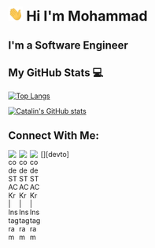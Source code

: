 #  <img src="https://raw.githubusercontent.com/ABSphreak/ABSphreak/master/gifs/Hi.gif" width="30px"> Hi I'm Mohammad
## I'm a Software Engineer
## My GitHub Stats 💻

[![Top Langs](https://github-readme-stats.vercel.app/api/top-langs/?username=mohammadsidani&hide=java,html,css&theme=dracula)](https://github.com/anuraghazra/github-readme-stats)

[![Catalin's GitHub stats](https://github-readme-stats.vercel.app/api?username=mohammadsidani&theme=dracula)](https://github.com/anuraghazra/github-readme-stats)

## Connect With Me:
<a href="https://www.instagram.com/mohmmadsidani/" rel="nofollow"><img align="left" alt="codeSTACKr | Instagram" width="22px" src="https://camo.githubusercontent.com/c80f9763ed06d4ab9fbcc1a74b8b74cd95e4c7f82d3f1f70233994f236a0faeb/68747470733a2f2f63646e2e6a7364656c6976722e6e65742f6e706d2f73696d706c652d69636f6e734076332f69636f6e732f696e7374616772616d2e737667" data-canonical-src="https://cdn.jsdelivr.net/npm/simple-icons@v3/icons/instagram.svg" style="max-width: 100%;"></a>
<a href="https://discord.gg/mohamadsidani" rel="nofollow"><img align="left" alt="codeSTACKr | Instagram" width="22px" src="https://camo.githubusercontent.com/c44f697c9058cc163b8d31de17cff70276b7b749d53be0ec0db3e631ef543650/68747470733a2f2f63646e2e6a7364656c6976722e6e65742f6e706d2f73696d706c652d69636f6e734076332f69636f6e732f646973636f72642e737667" data-canonical-src="https://cdn.jsdelivr.net/npm/simple-icons@v3/icons/discord.svg" style="max-width: 100%;"></a>
[<img align="left" alt="codeSTACKr | Instagram" width="22px" src="https://cdn.jsdelivr.net/npm/simple-icons@v3/icons/dev-dot-to.svg" />][devto]

